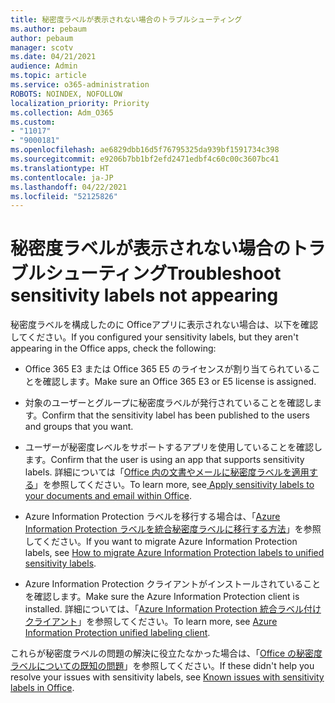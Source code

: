 ```yaml
---
title: 秘密度ラベルが表示されない場合のトラブルシューティング
ms.author: pebaum
author: pebaum
manager: scotv
ms.date: 04/21/2021
audience: Admin
ms.topic: article
ms.service: o365-administration
ROBOTS: NOINDEX, NOFOLLOW
localization_priority: Priority
ms.collection: Adm_O365
ms.custom:
- "11017"
- "9000181"
ms.openlocfilehash: ae6829dbb16d5f76795325da939bf1591734c398
ms.sourcegitcommit: e9206b7bb1bf2efd2471edbf4c60c00c3607bc41
ms.translationtype: HT
ms.contentlocale: ja-JP
ms.lasthandoff: 04/22/2021
ms.locfileid: "52125826"
---
```

# <a name="troubleshoot-sensitivity-labels-not-appearing"></a><span data-ttu-id="27f76-102">秘密度ラベルが表示されない場合のトラブルシューティング</span><span class="sxs-lookup"><span data-stu-id="27f76-102">Troubleshoot sensitivity labels not appearing</span></span>

<span data-ttu-id="27f76-103">秘密度ラベルを構成したのに Officeアプリに表示されない場合は、以下を確認してください。</span><span class="sxs-lookup"><span data-stu-id="27f76-103">If you configured your sensitivity labels, but they aren't appearing in the Office apps, check the following:</span></span>

- <span data-ttu-id="27f76-104">Office 365 E3 または Office 365 E5 のライセンスが割り当てられていることを確認します。</span><span class="sxs-lookup"><span data-stu-id="27f76-104">Make sure an Office 365 E3 or E5 license is assigned.</span></span>

- <span data-ttu-id="27f76-105">対象のユーザーとグループに秘密度ラベルが発行されていることを確認します。</span><span class="sxs-lookup"><span data-stu-id="27f76-105">Confirm that the sensitivity label has been published to the users and groups that you want.</span></span>

- <span data-ttu-id="27f76-106">ユーザーが秘密度レベルをサポートするアプリを使用していることを確認します。</span><span class="sxs-lookup"><span data-stu-id="27f76-106">Confirm that the user is using an app that supports sensitivity labels.</span></span> <span data-ttu-id="27f76-107">詳細については「[Office 内の文書やメールに秘密度ラベルを適用する](https://go.microsoft.com/fwlink/?linkid=2106446)」を参照してください。</span><span class="sxs-lookup"><span data-stu-id="27f76-107">To learn more, see[ Apply sensitivity labels to your documents and email within Office](https://go.microsoft.com/fwlink/?linkid=2106446).</span></span>

- <span data-ttu-id="27f76-108">Azure Information Protection ラベルを移行する場合は、「[Azure Information Protection ラベルを統合秘密度ラベルに移行する方法](https://go.microsoft.com/fwlink/?linkid=2106056)」を参照してください。</span><span class="sxs-lookup"><span data-stu-id="27f76-108">If you want to migrate Azure Information Protection labels, see [How to migrate Azure Information Protection labels to unified sensitivity labels](https://go.microsoft.com/fwlink/?linkid=2106056).</span></span>

- <span data-ttu-id="27f76-109">Azure Information Protection クライアントがインストールされていることを確認します。</span><span class="sxs-lookup"><span data-stu-id="27f76-109">Make sure the Azure Information Protection client is installed.</span></span> <span data-ttu-id="27f76-110">詳細については、「[Azure Information Protection 統合ラベル付けクライアント](https://go.microsoft.com/fwlink/?linkid=2106374)」を参照してください。</span><span class="sxs-lookup"><span data-stu-id="27f76-110">To learn more, see [Azure Information Protection unified labeling client](https://go.microsoft.com/fwlink/?linkid=2106374).</span></span>

<span data-ttu-id="27f76-111">これらが秘密度ラベルの問題の解決に役立たなかった場合は、「[Office の秘密度ラベルについての既知の問題](https://go.microsoft.com/fwlink/?linkid=2106447)」を参照してください。</span><span class="sxs-lookup"><span data-stu-id="27f76-111">If these didn't help you resolve your issues with sensitivity labels, see [Known issues with sensitivity labels in Office](https://go.microsoft.com/fwlink/?linkid=2106447).</span></span>